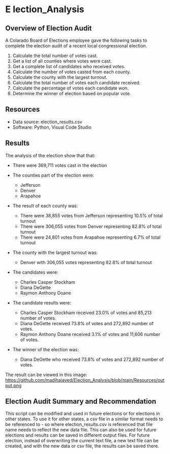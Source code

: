 # E lection_Analysis
## Overview of Election Audit

A Colarado Board of Elections employee gave the following tasks to complete the election audit of a recent local congressional election. 

1. Calculate the total number of votes cast.
2. Get a list of all counties where votes were cast.
3. Get a complete list of candidates who received votes.
4. Calculate the number of votes casted from each county.
5. Calculate the county with the largest turnout. 
6. Calculate the total number of votes each candidate received. 
7. Calculate the percentage of votes each candidate won.
8. Determine the winner of election based on popular vote.

## Resources
* Data source: election_results.csv
* Software: Python, Visual Code Studio 

## Results
The analysis of the election show that that:
* There were 369,711 votes cast in the election
* The counties part of the election were:  
  * Jefferson
  * Denver 
  * Arapahoe

* The result of each county was: 
  * There were 38,855 votes from Jefferson representing 10.5% of total turnout 
  * There were 306,055 votes from Denver representing 82.8% of total turnout 
  * There were 24,801 votes from Arapahoe representing 6.7% of total turnout 
  
* The county with the largest turnout was: 
  * Denver with 306,055 votes representing 82.8% of total turnout 
  
* The candidates were:  
  * Charles Casper Stockham
  * Diana DeGette
  * Raymon Anthony Doane

* The candidate results were: 
  * Charles Casper Stockham received 23.0% of votes and 85,213 number of votes. 
  * Diana DeGette received 73.8% of votes and 272,892 number of votes. 
  * Raymon Anthony Doane received 3.1% of votes and 11,606 number of votes. 

* The winner of the election was: 
  * Diana DeGette who received 73.8% of votes and 272,892 number of votes. 

The result can be viewed in this image: 
https://github.com/madihajaved/Election_Analysis/blob/main/Resources/output.png


## Election Audit Summary and Recommendation
This script can be modified and used in future elections or for elections in other states. To use it for other states, a csv file in a similar format needs to be referenced to - so where election_results.csv is referenced that file name needs to reflect the new data file. 
This can also be used for future elections and results can be saved in different output files. For  future election, instead of overwriting the current text file, a new text file can be created, and with the new data or csv file, the results can be saved there.  
